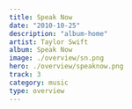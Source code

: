```yaml
---
title: Speak Now
date: "2010-10-25"
description: "album-home"
artist: Taylor Swift
album: Speak Now
image: ./overview/sn.png
hero: ./overview/speaknow.png
track: 3
category: music
type: overview
---
```

